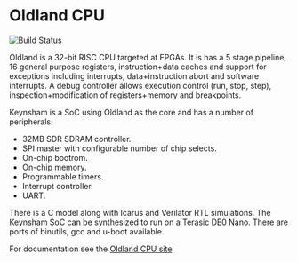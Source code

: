 Oldland CPU
===========

[![Build Status](https://travis-ci.org/jamieiles/oldland-cpu.svg?branch=master)](https://travis-ci.org/jamieiles/oldland-cpu)

Oldland is a 32-bit RISC CPU targeted at FPGAs.  It is has a 5 stage pipeline,
16 general purpose registers, instruction+data caches and support for
exceptions including interrupts, data+instruction abort and software
interrupts.  A debug controller allows execution control (run, stop, step),
inspection+modification of registers+memory and breakpoints.

Keynsham is a SoC using Oldland as the core and has a number of peripherals:

 - 32MB SDR SDRAM controller.
 - SPI master with configurable number of chip selects.
 - On-chip bootrom.
 - On-chip memory.
 - Programmable timers.
 - Interrupt controller.
 - UART.

There is a C model along with Icarus and Verilator RTL simulations.  The
Keynsham SoC can be synthesized to run on a Terasic DE0 Nano.  There are ports
of binutils, gcc and u-boot available.

For documentation see the [Oldland CPU site](http://jamieiles.github.io/oldland-cpu/)
